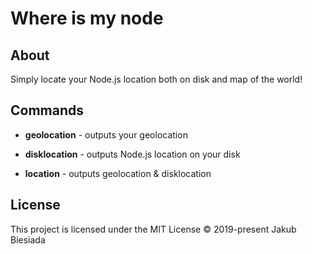 # Where is my node

## About
Simply locate your Node.js location both on disk and map of the world!

## Commands
- **geolocation** - outputs your geolocation

- **disklocation** - outputs Node.js location on your disk

- **location** - outputs geolocation & disklocation

## License
This project is licensed under the MIT License © 2019-present Jakub Biesiada
